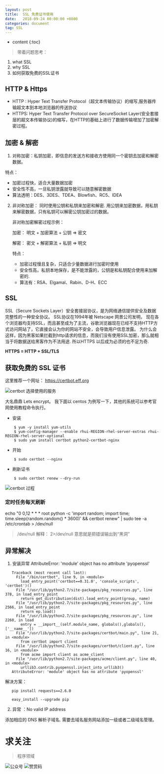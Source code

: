 ```yaml
---
layout: post
title:  SSL 免费证书使用
date:   2018-09-24 00:00:00 +0800
categories: document
tag: SSL
---
```


* content
{:toc}

> 带着问题思考：

  1. what SSL 
  2. why SSL
  3. 如何获取免费的SSL证书

## HTTP & Https

 * HTTP : Hyper Text Transfer Protocol（超文本传输协议）的缩写,服务器传输超文本到本地浏览器的传送协议
 * HTTPS: Hyper Text Transfer Protocol over SecureSocket Layer(安全套接层的超文本传输协议)的缩写，在HTTP的基础上进行了数据传输增加了加密解密过程。
 
## 加密 & 解密
 
 1. 对称加密：私钥加密，即信息的发送方和接收方使用同一个密钥去加密和解密数据。
 
   特点：
   * 加密过程快，适合大量数据加密
   * 安全性不高，一旦私钥泄露就导致可以随意解密数据
   * 算法透明：DES、3DES、TDEA、Blowfish、RC5、IDEA
 
 2. 非对称加密： 同时使用公钥和私钥来加密和解密. 用公钥来加密数据，用私钥来解密数据，只有私钥可以解密公钥加密过的数据。
    
    非对称加密解密过程示例：
    
    加密： 明文 + 加密算法 + 公钥 => 密文 
    
    解密： 密文 + 解密算法 + 私钥 => 明文
    
    特点：
    * 加密过程慢且复杂，只适合少量数据进行加密时使用
    * 安全性高，私钥本地保存，是不能泄露的，公钥是和私钥配合使用来加解密的.
    * 算法有：RSA、Elgamal、Rabin、D-H、ECC
    
## SSL
 
 SSL（Secure Sockets Layer）安全套接层协议，是为网络通信提供安全及数据完整性的一种安全协议。 SSL协议在1994年被 Netscape 网景公司发明，
 现在各个浏览器均支持SSL，而且甚至成为了主流，谷歌浏览器现在已经不支持HTTP方式访问网站了，它直接会认为你的网站不安全，会导致用户信息泄露。
 为什么会这样，因为黑客如果拦截到http请求的信息，而我们没有使用SSL加密，那么就相当于将数据送给黑客作为不法用途.
 所以HTTPS 以后成为必须的也不足为奇.
 
 **HTTPS = HTTP + SSL/TLS**

## 获取免费的 SSL 证书

 这里推荐一个网址： https://certbot.eff.org
 
 ![certbot 选择使用的服务](https://torgor.github.io/styles/images/ssl/ssl-certbot.png)
 
 
 大名鼎鼎 Lets encrypt。
 我下面以 centos 为例写一下，其他的系统可以参考官网使用教程命令执行。

* 安装  
  
```
    $ yum -y install yum-utils
    $ yum-config-manager --enable rhui-REGION-rhel-server-extras rhui-REGION-rhel-server-optional
    $ sudo yum install certbot python2-certbot-nginx

```

* 开始  
 
```
    $ sudo certbot --nginx
```

* 刷新证书  
 
```
    $ sudo certbot renew --dry-run
```


![certbot 过程](https://torgor.github.io/styles/images/ssl/ssl-certbot-start.png)

### 定时任务每天刷新
 
 echo "0 0,12 * * * root python -c 'import random; import time; time.sleep(random.random() * 3600)' 
 && certbot renew" | sudo tee -a /etc/crontab > /dev/null
 
 > /dev/null 解释：
 2>/dev/null
 意思就是把错误输出到“黑洞”

## 异常解决

1. 安装异常 AttributeError: 'module' object has no attribute 'pyopenssl'

 ``` 
    Traceback (most recent call last):
      File "/bin/certbot", line 9, in <module>
        load_entry_point('certbot==0.31.0', 'console_scripts', 'certbot')()
      File "/usr/lib/python2.7/site-packages/pkg_resources.py", line 378, in load_entry_point
        return get_distribution(dist).load_entry_point(group, name)
      File "/usr/lib/python2.7/site-packages/pkg_resources.py", line 2566, in load_entry_point
        return ep.load()
      File "/usr/lib/python2.7/site-packages/pkg_resources.py", line 2260, in load
        entry = __import__(self.module_name, globals(),globals(), ['__name__'])
      File "/usr/lib/python2.7/site-packages/certbot/main.py", line 21, in <module>
        from certbot import client
      File "/usr/lib/python2.7/site-packages/certbot/client.py", line 16, in <module>
        from acme import client as acme_client
      File "/usr/lib/python2.7/site-packages/acme/client.py", line 40, in <module>
        urllib3.contrib.pyopenssl.inject_into_urllib3()
    AttributeError: 'module' object has no attribute 'pyopenssl'
 ```

 解决方案：
 
 ``` 
    pip install requests==2.6.0
    
    easy_install --upgrade pip

 ```

 2. 异常 ：No valid IP address
   
  添加相应的 DNS 解析子域名. 需要去域名服务网站添加一级或者二级域名管理。
  
  
# 求关注
> 程序领域

![公众号](https://torgor.github.io/styles/images/my-public-ma.png)
![赞赏码](https://torgor.github.io/styles/images/my-zanshang-ma.png)